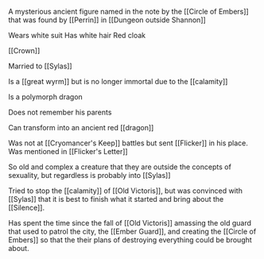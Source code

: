 A mysterious ancient figure named in the note by the [[Circle of Embers]] that was found by [[Perrin]] in [[Dungeon outside Shannon]]

Wears white suit
Has white hair
Red cloak

[[Crown]]

Married to [[Sylas]]

Is a [[great wyrm]] but is no longer immortal due to the [[calamity]]

Is a polymorph dragon

Does not remember his parents

Can transform into an ancient red [[dragon]]

Was not at [[Cryomancer's Keep]] battles but sent [[Flicker]] in his place.
Was mentioned in [[Flicker's Letter]] 

So old and complex a creature that they are outside the concepts of sexuality, but regardless is probably into [[Sylas]]

Tried to stop the [[calamity]] of [[Old Victoris]], but was convinced with [[Sylas]] that it is best to finish what it started and bring about the [[Silence]].

Has spent the time since the fall of [[Old Victoris]] amassing the old guard that used to patrol the city, the [[Ember Guard]], and creating the [[Circle of Embers]] so that the their plans of destroying everything could be brought about.